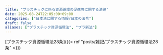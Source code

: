 ```yaml
---
title: "プラスチックに係る資源循環の促進等に関する法律"
date: 2025-08-24T22:05:00+09:00
categories: ["日本法に関する情報/日本の法令"]
draft: false
aliases: ["プラスチック資源循環法", "プラ新法"]
---
```


[プラスチック資源循環法28条]({{< ref "posts/雑記/プラスチック資源循環法28条" >}})
